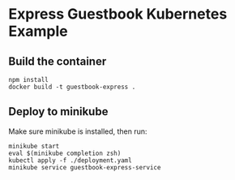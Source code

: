 # Express Guestbook Kubernetes Example

## Build the container

```
npm install
docker build -t guestbook-express .
```

## Deploy to minikube

Make sure minikube is installed, then run:

```
minikube start
eval $(minikube completion zsh)
kubectl apply -f ./deployment.yaml
minikube service guestbook-express-service
```
